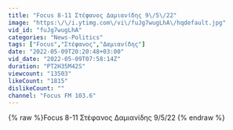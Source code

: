 ```yaml
---
title: "Focus 8-11 Στέφανος Δαμιανίδης 9\/5\/22"
image: "https:\/\/i.ytimg.com\/vi\/fuJg7wugLhA\/hqdefault.jpg"
vid_id: "fuJg7wugLhA"
categories: "News-Politics"
tags: ["Focus","Στέφανος","Δαμιανίδης"]
date: "2022-05-09T20:20:48+03:00"
vid_date: "2022-05-09T07:58:14Z"
duration: "PT2H35M42S"
viewcount: "13503"
likeCount: "1815"
dislikeCount: ""
channel: "Focus FM 103.6"
---
```

{% raw %}Focus 8-11 Στέφανος Δαμιανίδης 9/5/22 {% endraw %}
